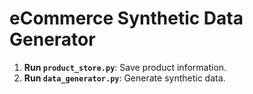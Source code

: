 # eCommerce Synthetic Data Generator

1. **Run `product_store.py`**: Save product information.  
2. **Run `data_generator.py`**: Generate synthetic data.